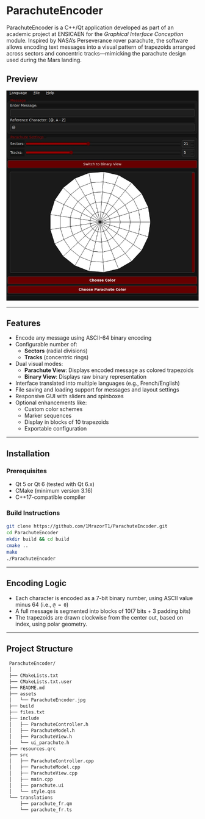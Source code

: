 # ParachuteEncoder

ParachuteEncoder is a C++/Qt application developed as part of an academic project at ENSICAEN for the *Graphical Interface Conception* module. Inspired by NASA’s Perseverance rover parachute, the software allows encoding text messages into a visual pattern of trapezoids arranged across sectors and concentric tracks—mimicking the parachute design used during the Mars landing.

## Preview

![ParachuteEncoder Screenshot](assets/ParachuteEncoder.jpg)

---

## Features

- Encode any message using ASCII-64 binary encoding
- Configurable number of:
  - **Sectors** (radial divisions)
  - **Tracks** (concentric rings)
- Dual visual modes:
  - **Parachute View**: Displays encoded message as colored trapezoids
  - **Binary View**: Displays raw binary representation
- Interface translated into multiple languages (e.g., French/English)
- File saving and loading support for messages and layout settings
- Responsive GUI with sliders and spinboxes
- Optional enhancements like:
  - Custom color schemes
  - Marker sequences
  - Display in blocks of 10 trapezoids
  - Exportable configuration

---

## Installation

### Prerequisites
- Qt 5 or Qt 6 (tested with Qt 6.x)
- CMake (minimum version 3.16)
- C++17-compatible compiler

### Build Instructions

```bash
git clone https://github.com/1MrazorT1/ParachuteEncoder.git
cd ParachuteEncoder
mkdir build && cd build
cmake ..
make
./ParachuteEncoder
```

---

## Encoding Logic

- Each character is encoded as a 7-bit binary number, using ASCII value minus 64 (i.e., ```@ = 0```)
- A full message is segmented into blocks of 10(7 bits + 3 padding bits)
- The trapezoids are drawn clockwise from the center out, based on index, using polar geometry.

---

## Project Structure

```
 ParachuteEncoder/
 │
 ├── CMakeLists.txt
 ├── CMakeLists.txt.user
 ├── README.md
 ├── assets
 │   └── ParachuteEncoder.jpg
 ├── build
 ├── files.txt
 ├── include
 │   ├── ParachuteController.h
 │   ├── ParachuteModel.h
 │   ├── ParachuteView.h
 │   └── ui_parachute.h
 ├── resources.qrc
 ├── src
 │   ├── ParachuteController.cpp
 │   ├── ParachuteModel.cpp
 │   ├── ParachuteView.cpp
 │   ├── main.cpp
 │   ├── parachute.ui
 │   └── style.qss
 └── translations
     ├── parachute_fr.qm
     └── parachute_fr.ts
```